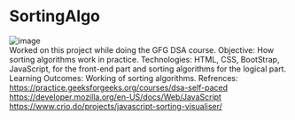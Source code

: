 # SortingAlgo

![image](https://user-images.githubusercontent.com/70936174/187361449-499181d6-de80-467a-928d-a8c4ddd0756d.png)
<br>
Worked on this project while doing the GFG DSA course. 
 Objective: How sorting algorithms work in practice.
 Technologies: HTML, CSS, BootStrap, JavaScript, for the front-end part and sorting algorithms for the logical part.
 Learning Outcomes: Working of sorting algorithms.
Refrences: https://practice.geeksforgeeks.org/courses/dsa-self-paced <br>
           https://developer.mozilla.org/en-US/docs/Web/JavaScript <br>
           https://www.crio.do/projects/javascript-sorting-visualiser/ <br>
           


            
